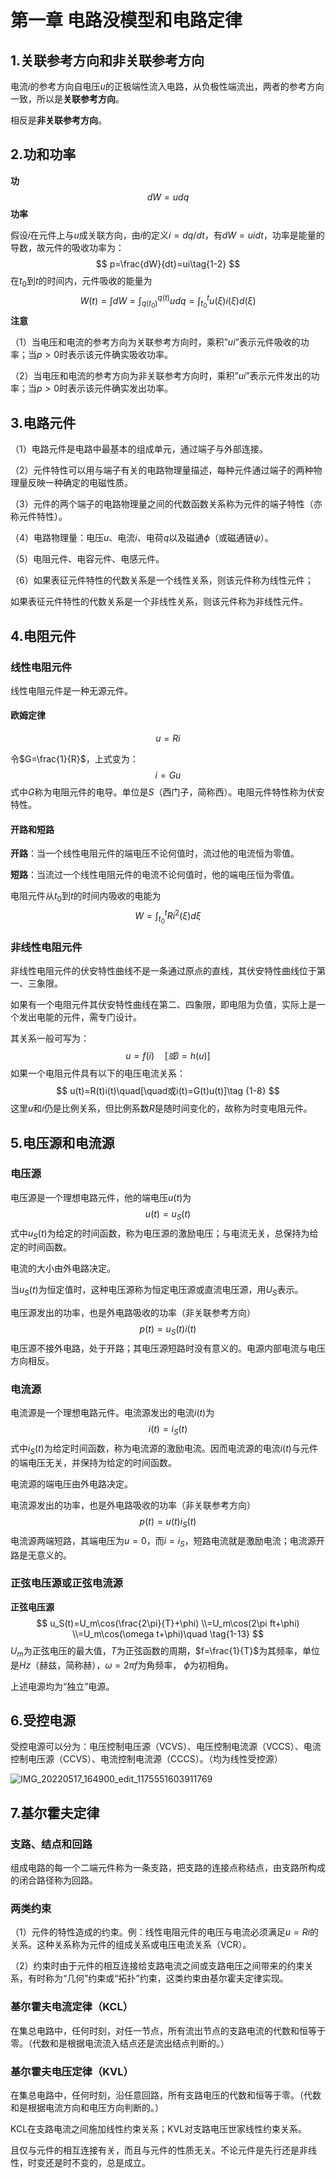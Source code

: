 # 第一章 电路没模型和电路定律

## 1.关联参考方向和非关联参考方向

电流$i$的参考方向自电压$u$的正极端性流入电路，从负极性端流出，两者的参考方向一致，所以是**关联参考方向**。

相反是**非关联参考方向**。

## 2.功和功率

**功**
$$
dW=u dq\tag{1-1}
$$
**功率**

假设$i$在元件上与$u$成关联方向，由$i$的定义$i=dq/dt$，有$dW=uidt$，功率是能量的导数，故元件的吸收功率为：
$$
p=\frac{dW}{dt}=ui\tag{1-2}
$$
在$t_0$到$t$的时间内，元件吸收的能量为
$$
W(t)=\int dW=\int_{q(t_0)}^{q(t)}udq=\int_{t_0}^{t}u(\xi)i(\xi)d(\xi)\tag{1-3}
$$
**注意**

（1）当电压和电流的参考方向为关联参考方向时，乘积”$ui$”表示元件吸收的功率；当$p>0$时表示该元件确实吸收功率。

（2）当电压和电流的参考方向为非关联参考方向时，乘积”$ui$”表示元件发出的功率；当$p>0$时表示该元件确实发出功率。

## 3.电路元件

（1）电路元件是电路中最基本的组成单元，通过端子与外部连接。

（2）元件特性可以用与端子有关的电路物理量描述，每种元件通过端子的两种物理量反映一种确定的电磁性质。

（3）元件的两个端子的电路物理量之间的代数函数关系称为元件的端子特性（亦称元件特性）。

（4）电路物理量：电压$u$、电流$i$、电荷$q$以及磁通$\phi$（或磁通链$\psi$）。

（5）电阻元件、电容元件、电感元件。

（6）如果表征元件特性的代数关系是一个线性关系，则该元件称为线性元件；

​		 如果表征元件特性的代数关系是一个非线性关系，则该元件称为非线性元件。

## 4.电阻元件

### 线性电阻元件

线性电阻元件是一种无源元件。

#### 欧姆定律

$$
u=Ri \tag{1-4}
$$

令$G=\frac{1}{R}$，上式变为：
$$
i=Gu\tag{1-5}
$$
式中$G$称为电阻元件的电导。单位是$S$（西门子，简称西）。电阻元件特性称为伏安特性。

#### 开路和短路

**开路**：当一个线性电阻元件的端电压不论何值时，流过他的电流恒为零值。

**短路**：当流过一个线性电阻元件的电流不论何值时，他的端电压恒为零值。

电阻元件从$t_0$到$t$的时间内吸收的电能为
$$
W=\int_{t_0}^{t}Ri^2(\xi)d\xi \tag{1-6}
$$

### 非线性电阻元件

非线性电阻元件的伏安特性曲线不是一条通过原点的直线，其伏安特性曲线位于第一、三象限。

如果有一个电阻元件其伏安特性曲线在第二、四象限，即电阻为负值，实际上是一个发出电能的元件，需专门设计。

其关系一般可写为：
$$
u=f(i)\quad[或i=h(u)]\tag{1-7}
$$
如果一个电阻元件具有以下的电压电流关系：
$$
u(t)=R(t)i(t)\quad[\quad或i(t)=G(t)u(t)]\tag {1-8}
$$
这里$u$和$i$仍是比例关系，但比例系数$R$是随时间变化的，故称为时变电阻元件。

## 5.电压源和电流源

### 电压源

电压源是一个理想电路元件，他的端电压$u(t)$为
$$
u(t)=u_S(t)\tag{1-9}
$$
式中$u_S(t)$为给定的时间函数，称为电压源的激励电压；与电流无关，总保持为给定的时间函数。

电流的大小由外电路决定。

当$u_S(t)$为恒定值时，这种电压源称为恒定电压源或直流电压源，用$U_S$表示。

电压源发出的功率，也是外电路吸收的功率（非关联参考方向）
$$
p(t)=u_S(t)i(t)\tag {1-10}
$$
电压源不接外电路，处于开路；其电压源短路时没有意义的。电源内部电流与电压方向相反。

### 电流源

电流源是一个理想电路元件。电流源发出的电流$i(t)$为
$$
i(t)=i_S(t)\tag {1-11}
$$
式中$i_S(t)$为给定时间函数，称为电流源的激励电流。因而电流源的电流$i(t)$与元件的端电压无关，并保持为给定的时间函数。

电流源的端电压由外电路决定。

电流源发出的功率，也是外电路吸收的功率（非关联参考方向）
$$
p(t)=u(t)i_S(t)\tag{1-12}
$$
电流源两端短路，其端电压为$u=0$，而$i=i_S$，短路电流就是激励电流；电流源开路是无意义的。

### 正弦电压源或正弦电流源

**正弦电压源**
$$
u_S(t)=U_m\cos(\frac{2\pi}{T}+\phi)
\\=U_m\cos(2\pi ft+\phi)
\\=U_m\cos(\omega t+\phi)\quad \tag{1-13}
$$
$U_m$为正弦电压的最大值，$T$为正弦函数的周期，$f=\frac{1}{T}$为其频率，单位是$Hz$（赫兹，简称赫），$\omega=2\pi f$为角频率， $\phi$为初相角。

上述电源均为“独立”电源。

## 6.受控电源

受控电源可以分为：电压控制电压源（VCVS）、电压控制电流源（VCCS）、电流控制电压源（CCVS）、电流控制电流源（CCCS）。（均为线性受控源）

![IMG_20220517_164900_edit_1175551603911769](E:\笔记\照片\IMG_20220517_164900_edit_1175551603911769.jpg)

## 7.基尔霍夫定律

### 支路、结点和回路

组成电路的每一个二端元件称为一条支路，把支路的连接点称结点，由支路所构成的闭合路径称为回路。

### 两类约束

（1）元件的特性造成的约束。例：线性电阻元件的电压与电流必须满足$u=Ri$的关系。这种关系称为元件的组成关系或电压电流关系（VCR）。

（2）约束时由于元件的相互连接给支路电流之间或支路电压之间带来的约束关系，有时称为“几何”约束或“拓扑”约束，这类约束由基尔霍夫定律实现。

### 基尔霍夫电流定律（KCL）

在集总电路中，任何时刻，对任一节点，所有流出节点的支路电流的代数和恒等于零。（代数和是根据电流流入结点还是流出结点判断的。）

### 基尔霍夫电压定律（KVL）

在集总电路中，任何时刻，沿任意回路，所有支路电压的代数和恒等于零。（代数和是根据电流方向和电压方向判断的。）



KCL在支路电流之间施加线性约束关系；KVL对支路电压世家线性约束关系。

且仅与元件的相互连接有关，而且与元件的性质无关。不论元件是先行还是非线性，时变还是时不变的，总是成立。

